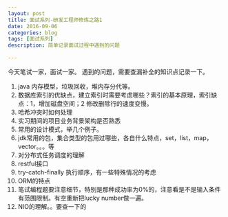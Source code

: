 ```yaml
---
layout: post
title: 面试系列-研发工程师修炼之路1
date: 2016-09-06
categories: blog
tags: [面试系列]
description: 简单记录面试过程中遇到的问题

---
```


今天笔试一家，面试一家。
遇到的问题，需要查漏补全的知识点记录一下。
1. java 内存模型，垃圾回收，堆内存分代等。
2. 数据库索引的优缺点，建立索引时需要考虑哪些？索引的基本原理，索引缺点：1，增加磁盘空间；2 修改删除行的速度变慢。
3. 哈希冲突时如何处理
4. 实习期间的项目业务背景架构是否熟悉
5. 常用的设计模式，举几个例子。
6. jdk常用的包，集合类型的包用过哪些，各自什么特点，set，list，map，vector。。。等
7. 对分布式任务调度的理解
8. restful接口
9. try-catch-finally 执行顺序，有一些特殊情况的考虑
10. ORM的特点
11. 笔试编程题要注意细节，特别是那种成功率为0%的，注意看是不是输入条件有范围限制。有空重新把lucky number做一遍。
12. NIO的理解。。要查一下的
